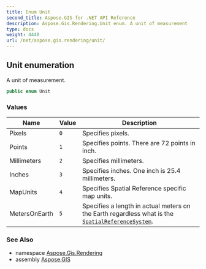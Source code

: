 ```yaml
---
title: Enum Unit
second_title: Aspose.GIS for .NET API Reference
description: Aspose.Gis.Rendering.Unit enum. A unit of measurement
type: docs
weight: 4440
url: /net/aspose.gis.rendering/unit/
---
```

## Unit enumeration

A unit of measurement.

```csharp
public enum Unit
```

### Values

| Name | Value | Description |
| --- | --- | --- |
| Pixels | `0` | Specifies pixels. |
| Points | `1` | Specifies points. There are 72 points in inch. |
| Millimeters | `2` | Specifies millimeters. |
| Inches | `3` | Specifies inches. One inch is 25.4 millimeters. |
| MapUnits | `4` | Specifies Spatial Reference specific map units. |
| MetersOnEarth | `5` | Specifies a length in actual meters on the Earth regardless what is the [`SpatialReferenceSystem`](../map/spatialreferencesystem/). |

### See Also

* namespace [Aspose.Gis.Rendering](../../aspose.gis.rendering/)
* assembly [Aspose.GIS](../../)


